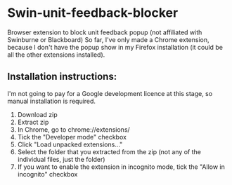# Swin-unit-feedback-blocker
Browser extension to block unit feedback popup (not affiliated with Swinburne or Blackboard)
So far, I've only made a Chrome extension, because I don't have the popup show in my Firefox installation (it could be all the other extensions installed).

## Installation instructions:
I'm not going to pay for a Google development licence at this stage, so manual installation is required.
1. Download zip
2. Extract zip
3. In Chrome, go to chrome://extensions/
4. Tick the "Developer mode" checkbox
5. Click "Load unpacked extensions..."
6. Select the folder that you extracted from the zip (not any of the individual files, just the folder)
7. If you want to enable the extension in incognito mode, tick the "Allow in incognito" checkbox
